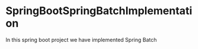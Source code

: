 # SpringBootSpringBatchImplementation
 In this spring boot project we have implemented Spring Batch 
